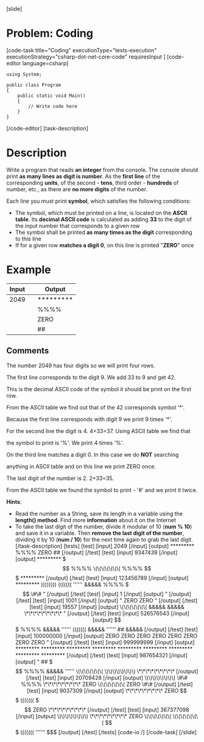 [slide]
# Problem: Coding
[code-task title="Coding" executionType="tests-execution" executionStrategy="csharp-dot-net-core-code" requiresInput ]
[code-editor language=csharp]
```
using System;

public class Program
{
    public static void Main()
    {
        // Write code here
    }
}
```
[/code-editor]
[task-description]
# Description

Write a program that reads **an integer** from the console. The console should print **as many lines as digit is number**. As the **first line** of the corresponding **units**, of the second - **tens**, third order - **hundreds** of number, etc., as there are **no more digits** of the number.

Each line you must print **symbol**, which satisfies the following conditions:

- The symbol, which must be printed on a line, is located on the **ASCII table**. Its **decimal ASCII code** is calculated as adding **33** to the digit of the input number that corresponds to a given row
- The symbol shall be printed **as many times as the digit** corresponding to this line
- If for a given row **matches a digit 0**, on this line is printed "**ZERO**" once

# Example

| **Input** | | **Output** |
| --- | --- | --- |
| 2049 | | \*\*\*\*\*\*\*\*\* | 
| | | %%%% |
| | | ZERO |
| | | \#\# |

## Comments

The number 2049 has four digits so we will print four rows.

The first line corresponds to the digit 9. We add 33 to 9 and get 42.

This is the decimal ASCII code of the symbol it should be print on the first row.

From the ASCII table we find out that of the 42 corresponds symbol '\*'. 

Because the first line corresponds with digit 9 we print 9 times '\*'.

For the second line the digit is 4. 4\+33=37. Using ASCII table we find that 

the symbol to print is '%'. We print 4 times '%'.

On the third line matches a digit 0. In this case we do **NOT** searching 

anything in ASCII table and on this line we print ZERO once.

The last digit of the number is 2. 2\+33=35.

From the ASCII table we found the symbol to print - '\#' and we print it twice.

**Hints**:
- Read the number as a String, save its length in a variable using the **length() method**. Find more **information** about it on the Internet
- To take the last digit of the number, divide it modular of 10 (**num % 10**) and save it in a variable. Then **remove the last digit of the number**, dividing it by 10 (**num / 10**) for the next time again to grab the last digit.
[/task-description]
[tests]
[test]
[input]
2049
[/input]
[output]
\*\*\*\*\*\*\*\*\*
%%%%
ZERO
\#\#
[/output]
[/test]
[test]
[input]
9347439
[/input]
[output]
\*\*\*\*\*\*\*\*\*
$$$
%%%%
\(\(\(\(\(\(\(
%%%%
$$$
\*\*\*\*\*\*\*\*\*
[/output]
[/test]
[test]
[input]
123456789
[/input]
[output]
\*\*\*\*\*\*\*\*\*
\)\)\)\)\)\)\)\)
\(\(\(\(\(\(\(
''''''
&&&&&
%%%%
$$$
\#\#
"
[/output]
[/test]
[test]
[input]
1
[/input]
[output]
"
[/output]
[/test]
[test]
[input]
1001
[/input]
[output]
"
ZERO
ZERO
"
[/output]
[/test]
[test]
[input]
19557
[/input]
[output]
\(\(\(\(\(\(\(
&&&&&
&&&&&
\*\*\*\*\*\*\*\*\*
"
[/output]
[/test]
[test]
[input]
526576543
[/input]
[output]
$$$
%%%%
&&&&&
''''''
\(\(\((\(\(\(
&&&&&
''''''
\#\#
&&&&&
[/output]
[/test]
[test]
[input]
100000000
[/input]
[output]
ZERO
ZERO
ZERO
ZERO
ZERO
ZERO
ZERO
ZERO
"
[/output]
[/test]
[test]
[input]
999999999
[/input]
[output]
\*\*\*\*\*\*\*\*\*
\*\*\*\*\*\*\*\*\*
\*\*\*\*\*\*\*\*\*
\*\*\*\*\*\*\*\*\*
\*\*\*\*\*\*\*\*\*
\*\*\*\*\*\*\*\*\*
\*\*\*\*\*\*\*\*\*
\*\*\*\*\*\*\*\*\*
\*\*\*\*\*\*\*\*\*
[/output]
[/test]
[test]
[input]
987654321
[/input]
[output]
"
\#\#
$$$
%%%%
&&&&&
''''''
\(\(\(\(\(\(\(
\)\)\)\)\)\)\)\)
\*\*\*\*\*\*\*\*\*
[/output]
[/test]
[test]
[input]
20709428
[/input]
[output]
\)\)\)\)\)\)\)\)
\#\#
%%%%
\*\*\*\*\*\*\*\*\*
ZERO
\(\(\(\(\(\(\(
ZERO
\#\#
[/output]
[/test]
[test]
[input]
9037309
[/input]
[output]
\*\*\*\*\*\*\*\*\*
ZERO
$$$
\(\(\(\(\(\(\(
$$$
ZERO
\*\*\*\*\*\*\*\*\*
[/output]
[/test]
[test]
[input]
367377098
[/input]
[output]
\)\)\)\)\)\)\)\)
\*\*\*\*\*\*\*\*\*
ZERO
\(\(\(\(\(\(\(
\(\(\(\(\(\(\(
$$$
\(\(\(\(\(\(\(
''''''
$$$
[/output]
[/test]
[/tests]
[code-io /]
[/code-task]
[/slide]